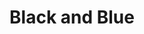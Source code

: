 ---
abv: 8.2%
alt: 
availability: Keg
bitterness: 
description: We brewed this stout in an effort to mimic a blueberry dessert. The blueberries are restrained and we added graham crackers in the mash.
gravity: 
hops: 
ibu: 35
img: black-and-blue.jpg
layout: beer
malt: 
modal-id: black-and-blue
title: Black and Blue
on-tap: nope
sourness: 
style: Imperial Stout
---